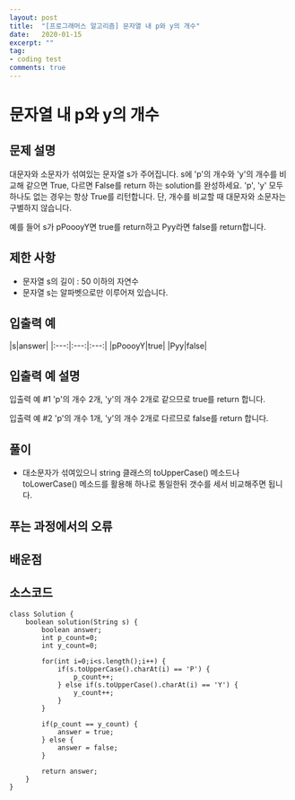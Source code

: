 ```yaml
---
layout: post
title:  "[프로그래머스 알고리즘] 문자열 내 p와 y의 개수"
date:   2020-01-15
excerpt: ""
tag:
- coding test 
comments: true
---
```


# 문자열 내 p와 y의 개수

## 문제 설명  

대문자와 소문자가 섞여있는 문자열 s가 주어집니다. s에 'p'의 개수와 'y'의 개수를 비교해 같으면 True, 다르면 False를 return 하는 solution를 완성하세요. 'p', 'y' 모두 하나도 없는 경우는 항상 True를 리턴합니다. 단, 개수를 비교할 때 대문자와 소문자는 구별하지 않습니다.

예를 들어 s가 pPoooyY면 true를 return하고 Pyy라면 false를 return합니다.

## 제한 사항  
* 문자열 s의 길이 : 50 이하의 자연수
* 문자열 s는 알파벳으로만 이루어져 있습니다.


## 입출력 예  
  
|s|answer|
|:---:|:---:|:---:|
|pPoooyY|true|
|Pyy|false|

  
## 입출력 예 설명
입출력 예 #1
'p'의 개수 2개, 'y'의 개수 2개로 같으므로 true를 return 합니다.

입출력 예 #2
'p'의 개수 1개, 'y'의 개수 2개로 다르므로 false를 return 합니다.



## 풀이
* 대소문자가 섞여있으니 string 클래스의 toUpperCase() 메소드나 toLowerCase() 메소드를 활용해 하나로 통일한뒤 갯수를 세서 비교해주면 됩니다.


## 푸는 과정에서의 오류



## 배운점




## 소스코드
~~~
class Solution {
    boolean solution(String s) {
        boolean answer;
        int p_count=0;
        int y_count=0;

        for(int i=0;i<s.length();i++) {
            if(s.toUpperCase().charAt(i) == 'P') {
                p_count++;
            } else if(s.toUpperCase().charAt(i) == 'Y') {
                y_count++;
            }
        }
        
        if(p_count == y_count) {
            answer = true;
        } else {
            answer = false;
        }

        return answer;
    }
}
~~~
